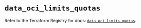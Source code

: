 # `data_oci_limits_quotas`

Refer to the Terraform Registry for docs: [`data_oci_limits_quotas`](https://registry.terraform.io/providers/hashicorp/oci/7.19.0/docs/data-sources/limits_quotas).
